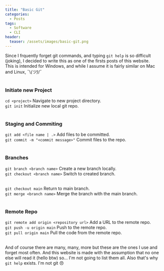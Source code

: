 ```yaml
---
title: "Basic Git"
categories:
  - Posts
tags:
  - Software
  - CLI
header:
  teaser: /assets/images/basic-git.png  
---
```


Since I frquently forget git commands, and typing `git help` is so difficult (joking), I decided to write this as one of the firsts posts of this website. This is intended for Windows, and while I assume it is fairly similar on Mac and Linux, ¯\\_(ツ)_/¯
<br><br>

### Initiate new Project
`cd <project>` Navigate to new project directory.<br>
`git init` Initialize new local git repo.<br><br>

### Staging and Commiting
`git add <file name | .>` Add files to be committed.<br>
`git commit -m "<commit message>"` Commit files to the repo.<br><br>

### Branches
`git branch <branch name>` Create a new branch locally.<br>
`git checkout <branch name>` Switch to created branch.<br><br>

`git checkout main` Return to main branch.<br>
`git merge <branch name>` Merge the branch with the main branch.<br><br>

### Remote Repo
`git remote add origin <repository url>` Add a URL to the remote repo.<br>
`git push -u origin main` Push to the remote repo.<br>
`git pull origin main` Pull the code from the remote repo.<br><br>

And of course there are many, many, more but these are the ones I use and forget most often. And this website is made with the assumption that no one else will read it (hello btw) so... I'm not going to list them all. Also that's why `git help` exists. I'm not git 😠 
